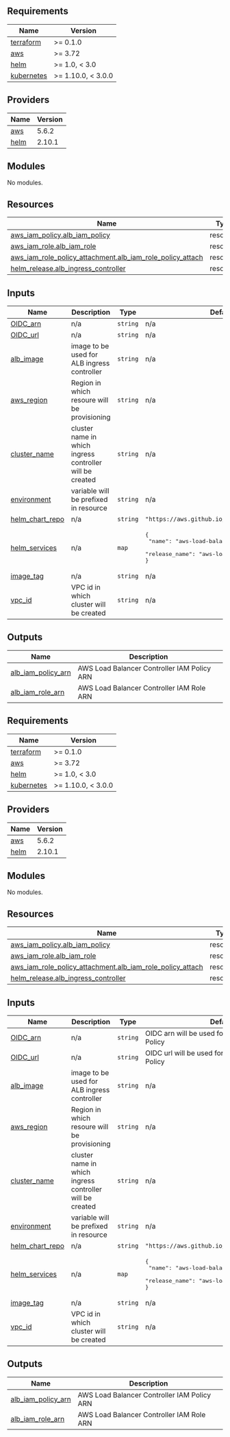 ## Requirements

| Name | Version |
|------|---------|
| <a name="requirement_terraform"></a> [terraform](#requirement\_terraform) | >= 0.1.0 |
| <a name="requirement_aws"></a> [aws](#requirement\_aws) | >= 3.72 |
| <a name="requirement_helm"></a> [helm](#requirement\_helm) | >= 1.0, < 3.0 |
| <a name="requirement_kubernetes"></a> [kubernetes](#requirement\_kubernetes) | >= 1.10.0, < 3.0.0 |

## Providers

| Name | Version |
|------|---------|
| <a name="provider_aws"></a> [aws](#provider\_aws) | 5.6.2 |
| <a name="provider_helm"></a> [helm](#provider\_helm) | 2.10.1 |

## Modules

No modules.

## Resources

| Name | Type |
|------|------|
| [aws_iam_policy.alb_iam_policy](https://registry.terraform.io/providers/hashicorp/aws/latest/docs/resources/iam_policy) | resource |
| [aws_iam_role.alb_iam_role](https://registry.terraform.io/providers/hashicorp/aws/latest/docs/resources/iam_role) | resource |
| [aws_iam_role_policy_attachment.alb_iam_role_policy_attach](https://registry.terraform.io/providers/hashicorp/aws/latest/docs/resources/iam_role_policy_attachment) | resource |
| [helm_release.alb_ingress_controller](https://registry.terraform.io/providers/hashicorp/helm/latest/docs/resources/release) | resource |

## Inputs

| Name | Description | Type | Default | Required |
|------|-------------|------|---------|:--------:|
| <a name="input_OIDC_arn"></a> [OIDC\_arn](#input\_OIDC\_arn) | n/a | `string` | n/a | yes |
| <a name="input_OIDC_url"></a> [OIDC\_url](#input\_OIDC\_url) | n/a | `string` | n/a | yes |
| <a name="input_alb_image"></a> [alb\_image](#input\_alb\_image) | image to be used for ALB ingress controller | `string` | n/a | yes |
| <a name="input_aws_region"></a> [aws\_region](#input\_aws\_region) | Region in which resoure will be provisioning | `string` | n/a | yes |
| <a name="input_cluster_name"></a> [cluster\_name](#input\_cluster\_name) | cluster name in which ingress controller will be created | `string` | n/a | yes |
| <a name="input_environment"></a> [environment](#input\_environment) | variable will be prefixed in resource | `string` | n/a | yes |
| <a name="input_helm_chart_repo"></a> [helm\_chart\_repo](#input\_helm\_chart\_repo) | n/a | `string` | `"https://aws.github.io/eks-charts"` | no |
| <a name="input_helm_services"></a> [helm\_services](#input\_helm\_services) | n/a | `map` | <pre>{<br>  "name": "aws-load-balancer-controller",<br>  "release_name": "aws-load-balancer-controller"<br>}</pre> | no |
| <a name="input_image_tag"></a> [image\_tag](#input\_image\_tag) | n/a | `string` | n/a | yes |
| <a name="input_vpc_id"></a> [vpc\_id](#input\_vpc\_id) | VPC id in which cluster will be created | `string` | n/a | yes |

## Outputs

| Name | Description |
|------|-------------|
| <a name="output_alb_iam_policy_arn"></a> [alb\_iam\_policy\_arn](#output\_alb\_iam\_policy\_arn) | AWS Load Balancer Controller IAM Policy ARN |
| <a name="output_alb_iam_role_arn"></a> [alb\_iam\_role\_arn](#output\_alb\_iam\_role\_arn) | AWS Load Balancer Controller IAM Role ARN |

<!-- BEGIN_TF_DOCS -->
## Requirements

| Name | Version |
|------|---------|
| <a name="requirement_terraform"></a> [terraform](#requirement\_terraform) | >= 0.1.0 |
| <a name="requirement_aws"></a> [aws](#requirement\_aws) | >= 3.72 |
| <a name="requirement_helm"></a> [helm](#requirement\_helm) | >= 1.0, < 3.0 |
| <a name="requirement_kubernetes"></a> [kubernetes](#requirement\_kubernetes) | >= 1.10.0, < 3.0.0 |

## Providers

| Name | Version |
|------|---------|
| <a name="provider_aws"></a> [aws](#provider\_aws) | 5.6.2 |
| <a name="provider_helm"></a> [helm](#provider\_helm) | 2.10.1 |

## Modules

No modules.

## Resources

| Name | Type |
|------|------|
| [aws_iam_policy.alb_iam_policy](https://registry.terraform.io/providers/hashicorp/aws/latest/docs/resources/iam_policy) | resource |
| [aws_iam_role.alb_iam_role](https://registry.terraform.io/providers/hashicorp/aws/latest/docs/resources/iam_role) | resource |
| [aws_iam_role_policy_attachment.alb_iam_role_policy_attach](https://registry.terraform.io/providers/hashicorp/aws/latest/docs/resources/iam_role_policy_attachment) | resource |
| [helm_release.alb_ingress_controller](https://registry.terraform.io/providers/hashicorp/helm/latest/docs/resources/release) | resource |

## Inputs

| Name | Description | Type | Default | Required |
|------|-------------|------|---------|:--------:|
| <a name="input_OIDC_arn"></a> [OIDC\_arn](#input\_OIDC\_arn) | n/a | `string` | OIDC arn will be used for Trust Relationship Policy | yes |
| <a name="input_OIDC_url"></a> [OIDC\_url](#input\_OIDC\_url) | n/a | `string` | OIDC url will be used for Trust Relationship Policy | yes |
| <a name="input_alb_image"></a> [alb\_image](#input\_alb\_image) | image to be used for ALB ingress controller | `string` | n/a | yes |
| <a name="input_aws_region"></a> [aws\_region](#input\_aws\_region) | Region in which resoure will be provisioning | `string` | n/a | yes |
| <a name="input_cluster_name"></a> [cluster\_name](#input\_cluster\_name) | cluster name in which ingress controller will be created | `string` | n/a | yes |
| <a name="input_environment"></a> [environment](#input\_environment) | variable will be prefixed in resource | `string` | n/a | yes |
| <a name="input_helm_chart_repo"></a> [helm\_chart\_repo](#input\_helm\_chart\_repo) | n/a | `string` | `"https://aws.github.io/eks-charts"` | no |
| <a name="input_helm_services"></a> [helm\_services](#input\_helm\_services) | n/a | `map` | <pre>{<br>  "name": "aws-load-balancer-controller",<br>  "release_name": "aws-load-balancer-controller"<br>}</pre> | no |
| <a name="input_image_tag"></a> [image\_tag](#input\_image\_tag) | n/a | `string` | n/a | yes |
| <a name="input_vpc_id"></a> [vpc\_id](#input\_vpc\_id) | VPC id in which cluster will be created | `string` | n/a | yes |

## Outputs

| Name | Description |
|------|-------------|
| <a name="output_alb_iam_policy_arn"></a> [alb\_iam\_policy\_arn](#output\_alb\_iam\_policy\_arn) | AWS Load Balancer Controller IAM Policy ARN |
| <a name="output_alb_iam_role_arn"></a> [alb\_iam\_role\_arn](#output\_alb\_iam\_role\_arn) | AWS Load Balancer Controller IAM Role ARN |
<!-- END_TF_DOCS -->